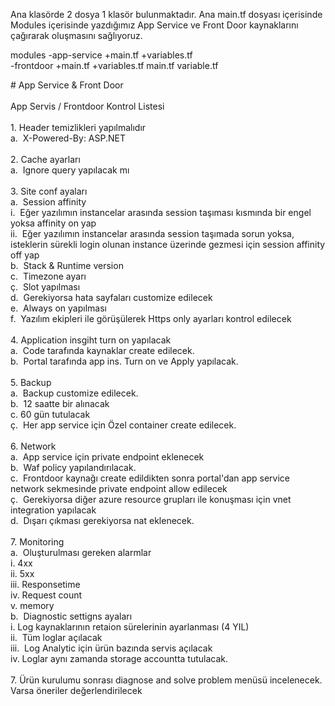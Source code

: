 Ana klasörde 2 dosya 1 klasör bulunmaktadır.
Ana main.tf dosyası içerisinde Modules içerisinde yazdığımız App Service ve Front Door kaynaklarını çağırarak oluşmasını sağlıyoruz.

modules
  -app-service
     +main.tf
     +variables.tf  
  -frontdoor
      +main.tf
      +variables.tf
main.tf
variable.tf

<p align="left"># App Service & Front Door <br><br>App Servis / Frontdoor  Kontrol Listesi<br>         <br>    1. Header temizlikleri yapılmalıdır <br>        a.  X-Powered-By: ASP.NET        <br>         <br>    2. Cache ayarları<br>        a.  Ignore query yapılacak mı <br>     <br>    3. Site conf ayaları<br>        a.  Session affinity<br>            i.  Eğer yazılımın instancelar arasında session taşıması kısmında bir engel yoksa affinity on yap<br>            ii.  Eğer yazılımın instancelar arasında session taşımada sorun yoksa, isteklerin sürekli login olunan instance üzerinde gezmesi için session affinity off yap<br>        b.  Stack & Runtime version<br>        c.  Timezone ayarı<br>        ç.  Slot yapılması <br>        d.  Gerekiyorsa hata sayfaları customize edilecek<br>        e.  Always on yapılması<br>        f.  Yazılım ekipleri ile görüşülerek Https only ayarları kontrol edilecek<br>         <br>    4. Application insgiht turn on yapılacak<br>        a.  Code tarafında kaynaklar create edilecek.  <br>        b.  Portal tarafında app ins. Turn on ve Apply yapılacak.<br>         <br>    5. Backup<br>        a.  Backup customize edilecek.  <br>        b.  12 saatte bir alınacak<br>        c.  60 gün tutulacak<br>        ç.  Her app service için Özel container create edilecek. <br>         <br>    6. Network<br>        a.  App service için private endpoint eklenecek <br>        b.  Waf policy yapılandırılacak.<br>        c.  Frontdoor kaynağı create edildikten sonra portal'dan app service network sekmesinde private endpoint allow edilecek<br>        ç.  Gerekiyorsa diğer azure resource grupları ile konuşması için vnet integration yapılacak <br>        d.  Dışarı çıkması gerekiyorsa nat eklenecek.<br>         <br>    7. Monitoring<br>        a.  Oluşturulması gereken alarmlar<br>            i. 4xx<br>            ii. 5xx<br>            iii. Responsetime<br>            iv. Request count<br>            v. memory   <br>        b.  Diagnostic settigns ayaları<br>            i. Log kaynaklarının retaion sürelerinin ayarlanması (4 YIL)<br>            ii.  Tüm loglar açılacak<br>            iii.  Log Analytic için ürün bazında servis açılacak <br>            iv.  Loglar aynı zamanda storage accountta tutulacak.<br>             <br>    7. Ürün kurulumu sonrası diagnose and solve problem menüsü incelenecek.<br>       Varsa öneriler değerlendirilecek</p>

###
